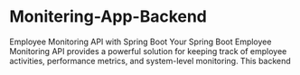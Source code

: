 # Monitering-App-Backend
Employee Monitoring API with Spring Boot Your Spring Boot Employee Monitoring API provides a powerful solution for keeping track of employee activities, performance metrics, and system-level monitoring. This backend
